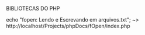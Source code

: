 BIBLIOTECAS DO PHP

echo "fopen: Lendo e Escrevando em arquivos.txt"; ~> http://localhost/Projects/phpDocs/fOpen/index.php
